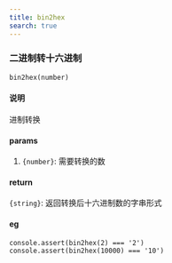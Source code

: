 ```yaml
---
title: bin2hex
search: true
---
```


### 二进制转十六进制

`bin2hex(number)`

#### 说明

进制转换

#### params

1. `{number}`: 需要转换的数

#### return

`{string}`: 返回转换后十六进制数的字串形式

#### eg

```JS
console.assert(bin2hex(2) === '2')
console.assert(bin2hex(10000) === '10')
```
